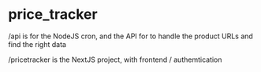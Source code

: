 # price_tracker

/api is for the NodeJS cron, and the API for to handle the product URLs and find the right data

/pricetracker is the NextJS project, with frontend / authemtication
